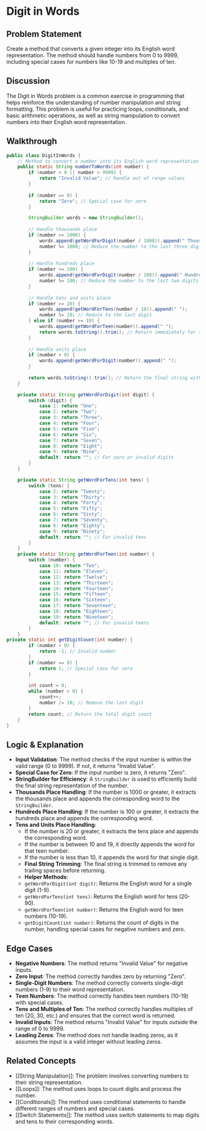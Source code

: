 # Digit in Words
## Problem Statement
Create a method that converts a given integer into its English word representation. The method should handle numbers from 0 to 9999, including special cases for numbers like 10-19 and multiples of ten.
## Discussion
The Digit in Words problem is a common exercise in programming that helps reinforce the understanding of number manipulation and string formatting. This problem is useful for practicing loops, conditionals, and basic arithmetic operations, as well as string manipulation to convert numbers into their English word representation.
## Walkthrough
```java
public class DigitInWords {
    // Method to convert a number into its English word representation
    public static String numberToWords(int number) {
        if (number < 0 || number > 9999) {
            return "Invalid Value"; // Handle out of range values
        }
        
        if (number == 0) {
            return "Zero"; // Special case for zero
        }

        StringBuilder words = new StringBuilder();
        
        // Handle thousands place
        if (number >= 1000) {
            words.append(getWordForDigit(number / 1000)).append(" Thousand ");
            number %= 1000; // Reduce the number to the last three digits
        }
        
        // Handle hundreds place
        if (number >= 100) {
            words.append(getWordForDigit(number / 100)).append(" Hundred ");
            number %= 100; // Reduce the number to the last two digits
        }
        
        // Handle tens and units place
        if (number >= 20) {
            words.append(getWordForTens(number / 10)).append(" ");
            number %= 10; // Reduce to the last digit
        } else if (number >= 10) {
            words.append(getWordForTeen(number)).append(" ");
            return words.toString().trim(); // Return immediately for teens
        }
        
        // Handle units place
        if (number > 0) {
            words.append(getWordForDigit(number)).append(" ");
        }
        
        return words.toString().trim(); // Return the final string without trailing spaces
    }

    private static String getWordForDigit(int digit) {
        switch (digit) {
            case 1: return "One";
            case 2: return "Two";
            case 3: return "Three";
            case 4: return "Four";
            case 5: return "Five";
            case 6: return "Six";
            case 7: return "Seven";
            case 8: return "Eight";
            case 9: return "Nine";
            default: return ""; // For zero or invalid digits
        }
    }

    private static String getWordForTens(int tens) {
        switch (tens) {
            case 2: return "Twenty";
            case 3: return "Thirty";
            case 4: return "Forty";
            case 5: return "Fifty";
            case 6: return "Sixty";
            case 7: return "Seventy";
            case 8: return "Eighty";
            case 9: return "Ninety";
            default: return ""; // For invalid tens
        }
    }
    private static String getWordForTeen(int number) {
        switch (number) {
            case 10: return "Ten";
            case 11: return "Eleven";
            case 12: return "Twelve";
            case 13: return "Thirteen";
            case 14: return "Fourteen";
            case 15: return "Fifteen";
            case 16: return "Sixteen";
            case 17: return "Seventeen";
            case 18: return "Eighteen";
            case 19: return "Nineteen";
            default: return ""; // For invalid teens
        }
    }
private static int getDigitCount(int number) {
        if (number < 0) {
            return -1; // Invalid number
        }
        if (number == 0) {
            return 1; // Special case for zero
        }
        
        int count = 0;
        while (number > 0) {
            count++;
            number /= 10; // Remove the last digit
        }
        return count; // Return the total digit count
    }
}
```
## Logic & Explanation
- **Input Validation**: The method checks if the input number is within the valid range (0 to 9999). If not, it returns "Invalid Value".
- **Special Case for Zero**: If the input number is zero, it returns "Zero".
- **StringBuilder for Efficiency**: A `StringBuilder` is used to efficiently build the final string representation of the number.
- **Thousands Place Handling**: If the number is 1000 or greater, it extracts the thousands place and appends the corresponding word to the `StringBuilder`.
- **Hundreds Place Handling**: If the number is 100 or greater, it extracts the hundreds place and appends the corresponding word.
- **Tens and Units Place Handling**: 
  - If the number is 20 or greater, it extracts the tens place and appends the corresponding word.
  - If the number is between 10 and 19, it directly appends the word for that teen number.
  - If the number is less than 10, it appends the word for that single digit.
  - **Final String Trimming**: The final string is trimmed to remove any trailing spaces before returning.
  - **Helper Methods**:
  - `getWordForDigit(int digit)`: Returns the English word for a single digit (1-9).
  - `getWordForTens(int tens)`: Returns the English word for tens (20-90).
  - `getWordForTeen(int number)`: Returns the English word for teen numbers (10-19).
  - `getDigitCount(int number)`: Returns the count of digits in the number, handling special cases for negative numbers and zero.
## Edge Cases
- **Negative Numbers**: The method returns "Invalid Value" for negative inputs.
- **Zero Input**: The method correctly handles zero by returning "Zero".
- **Single-Digit Numbers**: The method correctly converts single-digit numbers (1-9) to their word representation.
- **Teen Numbers**: The method correctly handles teen numbers (10-19) with special cases.
- **Tens and Multiples of Ten**: The method correctly handles multiples of ten (20, 30, etc.) and ensures that the correct word is returned.
- **Invalid Inputs**: The method returns "Invalid Value" for inputs outside the range of 0 to 9999.
- **Leading Zeros**: The method does not handle leading zeros, as it assumes the input is a valid integer without leading zeros.
## Related Concepts
- [[String Manipulation]]: The problem involves converting numbers to their string representation.
- [[Loops]]: The method uses loops to count digits and process the number.
- [[Conditionals]]: The method uses conditional statements to handle different ranges of numbers and special cases.
- [[Switch Statements]]: The method uses switch statements to map digits and tens to their corresponding words.


